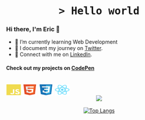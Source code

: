 <h1 align="center">
    <tt>> Hello world</tt>
</h1>

### Hi there, I'm Eric 👋

- 🌱 I’m currently learning Web Development
- 🧩 I document my journey on [Twitter](https://twitter.com/ericPinheir0).
- 👤 Connect with me on [LinkedIn](https://www.linkedin.com/in/eric-pinheiro-2118a8227/).

#### Check out my projects on [CodePen](https://codepen.io/ericfariaz)

<div style="display: inline_block"><br>
  <img align="center" alt="Rafa-Js" height="30" width="40" src="https://raw.githubusercontent.com/devicons/devicon/master/icons/javascript/javascript-plain.svg">
  <img align="center" alt="Rafa-HTML" height="30" width="40" src="https://raw.githubusercontent.com/devicons/devicon/master/icons/html5/html5-original.svg">
  <img align="center" alt="Rafa-CSS" height="30" width="40" src="https://raw.githubusercontent.com/devicons/devicon/master/icons/css3/css3-original.svg">
  <img align="center" alt="Rafa-React" height="30" width="40" src="https://raw.githubusercontent.com/devicons/devicon/master/icons/react/react-original.svg">
</div>

<div align="center">
  <a href="https://github.com/ericfariaspinheiro">
  <img height="180em" src="https://github-readme-stats.vercel.app/api?username=ericfariaspinheiro&show_icons=true&theme=highcontrast&include_all_commits=false&count_private=true"/>
      
  ![Top Langs](https://github-readme-stats.vercel.app/api/top-langs/?username=CharalambosIoannou&theme=tokyonight)
</div>
    


